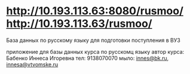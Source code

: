 http://10.193.113.63:8080/rusmoo/
http://10.193.113.63/rusmoo/
======

База данных по русскому языку для подготовки поступления в ВУЗ

приложение для базы данных курса по русскомц языку
автор курса: Бабенко Иннеса Игоревна 
тел: 9138070070
мыло: innes@bk.ru, innesa@vtvomske.ru
